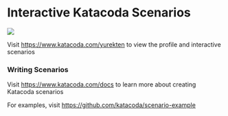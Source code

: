 # Interactive Katacoda Scenarios

[![](http://shields.katacoda.com/katacoda/yurekten/count.svg)](https://www.katacoda.com/yurekten "Get your profile on Katacoda.com")

Visit https://www.katacoda.com/yurekten to view the profile and interactive scenarios

### Writing Scenarios
Visit https://www.katacoda.com/docs to learn more about creating Katacoda scenarios

For examples, visit https://github.com/katacoda/scenario-example
